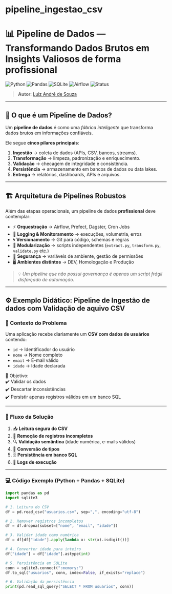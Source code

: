 # pipeline_ingestao_csv

# 📊 Pipeline de Dados — Transformando Dados Brutos em Insights Valiosos de forma profissional   

![Python](https://img.shields.io/badge/Python-3.10%2B-blue?logo=python)
![Pandas](https://img.shields.io/badge/Pandas-Data%20Processing-orange?logo=pandas)
![SQLite](https://img.shields.io/badge/SQLite-Database-lightgrey?logo=sqlite)
![Airflow](https://img.shields.io/badge/Airflow-Orchestration-red?logo=apacheairflow)
![Status](https://img.shields.io/badge/Status-Em%20Desenvolvimento-yellow)

> **Autor**: [Luiz André de Souza](https://github.com/brodyandre)  

---

## 🚀 O que é um Pipeline de Dados?

Um **pipeline de dados** é como uma *fábrica inteligente* que transforma dados brutos em informações confiáveis.  

Ele segue **cinco pilares principais**:

1. **Ingestão** → coleta de dados (APIs, CSV, bancos, streams).  
2. **Transformação** → limpeza, padronização e enriquecimento.  
3. **Validação** → checagem de integridade e consistência.  
4. **Persistência** → armazenamento em bancos de dados ou data lakes.  
5. **Entrega** → relatórios, dashboards, APIs e arquivos.  

---

## 🏗️ Arquitetura de Pipelines Robustos  

Além das etapas operacionais, um pipeline de dados **profissional** deve contemplar:  

- ⚡ **Orquestração** → Airflow, Prefect, Dagster, Cron Jobs  
- 📜 **Logging & Monitoramento** → execuções, volumetria, erros  
- 🌀 **Versionamento** → Git para código, schemas e regras  
- 🧩 **Modularização** → scripts independentes (`extract.py`, `transform.py`, `validate.py` etc.)  
- 🔐 **Segurança** → variáveis de ambiente, gestão de permissões  
- 🖥️ **Ambientes distintos** → DEV, Homologação e Produção  

> 💡 *Um pipeline que não possui governança é apenas um script frágil disfarçado de automação.*

---

## ⚙️ Exemplo Didático: Pipeline de Ingestão de dados com Validação de aquivo CSV  

### 📌 Contexto do Problema  
Uma aplicação recebe diariamente um **CSV com dados de usuários** contendo:  

- `id` → Identificador do usuário  
- `nome` → Nome completo  
- `email` → E-mail válido  
- `idade` → Idade declarada  

🎯 Objetivo:  
✔️ Validar os dados  
✔️ Descartar inconsistências  
✔️ Persistir apenas registros válidos em um banco SQL  

---

### 🔄 Fluxo da Solução  

1. 📥 **Leitura segura do CSV**  
2. 🧹 **Remoção de registros incompletos**  
3. 🔍 **Validação semântica** (idade numérica, e-mails válidos)  
4. 🔄 **Conversão de tipos**  
5. 🗄️ **Persistência em banco SQL**  
6. 📑 **Logs de execução**  

---

### 💻 Código Exemplo (Python + Pandas + SQLite)  

```python
import pandas as pd
import sqlite3

# 1. Leitura do CSV
df = pd.read_csv("usuarios.csv", sep=",", encoding="utf-8")

# 2. Remover registros incompletos
df = df.dropna(subset=["nome", "email", "idade"])

# 3. Validar idade como numérica
df = df[df["idade"].apply(lambda x: str(x).isdigit())]

# 4. Converter idade para inteiro
df["idade"] = df["idade"].astype(int)

# 5. Persistência em SQLite
conn = sqlite3.connect(":memory:")
df.to_sql("usuarios", conn, index=False, if_exists="replace")

# 6. Validação da persistência
print(pd.read_sql_query("SELECT * FROM usuarios", conn))
